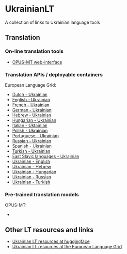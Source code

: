 # UkrainianLT
A collection of links to Ukrainian language tools

## Translation

### On-line translation tools

* [OPUS-MT web-interface](https://translate.ling.helsinki.fi/ui/ukrainian)


### Translation APIs / deployable containers

European Language Grid:

* [Dutch - Ukrainian](https://live.european-language-grid.eu/catalogue/tool-service/18045)
* [English - Ukrainian](https://live.european-language-grid.eu/catalogue/tool-service/18040)
* [French - Ukrainian](https://live.european-language-grid.eu/catalogue/tool-service/18041)
* [German - Ukrainian](https://live.european-language-grid.eu/catalogue/tool-service/18039)
* [Hebrew - Ukrainian](https://live.european-language-grid.eu/catalogue/tool-service/18042)
* [Hungarian - Ukrainian](https://live.european-language-grid.eu/catalogue/tool-service/18043)
* [Italian - Uktainian](https://live.european-language-grid.eu/catalogue/tool-service/18044)
* [Polish - Ukrainian](https://live.european-language-grid.eu/catalogue/tool-service/18046)
* [Portuguese - Ukrainian](https://live.european-language-grid.eu/catalogue/tool-service/18047)
* [Russian - Ukrainian](https://live.european-language-grid.eu/catalogue/tool-service/18048)
* [Spanish - Ukrainian](https://live.european-language-grid.eu/catalogue/tool-service/18049)
* [Turkish - Ukrainian](https://live.european-language-grid.eu/catalogue/tool-service/18050)
* [East Slavic languages - Ukrainian](https://live.european-language-grid.eu/catalogue/tool-service/9257)
* [Ukrainian - English](https://live.european-language-grid.eu/catalogue/tool-service/9216)
* [Ukrainian - Hebrew](https://live.european-language-grid.eu/catalogue/tool-service/18051)
* [Ukrainian - Hungarian](https://live.european-language-grid.eu/catalogue/tool-service/18052)
* [Ukrainian - Russian](https://live.european-language-grid.eu/catalogue/tool-service/18053)
* [Ukrainian - Turkish](https://live.european-language-grid.eu/catalogue/tool-service/18054)



### Pre-trained translation models

OPUS-MT:

* 


## Other LT resources and links

* [Ukrainian LT resources at huggingface](https://huggingface.co/models?language=uk)
* [Ukrainian LT resources at the European Language Grid](https://live.european-language-grid.eu/catalogue/search/Ukrainian)

